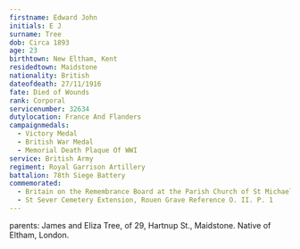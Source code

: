```yaml
---
firstname: Edward John
initials: E J
surname: Tree
dob: Circa 1893
age: 23
birthtown: New Eltham, Kent
residedtown: Maidstone
nationality: British
dateofdeath: 27/11/1916
fate: Died of Wounds
rank: Corporal
servicenumber: 32634
dutylocation: France And Flanders
campaignmedals:
  - Victory Medal
  - British War Medal
  - Memorial Death Plaque Of WWI
service: British Army
regiment: Royal Garrison Artillery
battalion: 78th Siege Battery 
commemorated:
  - Britain on the Remembrance Board at the Parish Church of St Michael & All Angels, Maidstone
  - St Sever Cemetery Extension, Rouen Grave Reference O. II. P. 1
---
```

parents: James and Eliza Tree, of 29, Hartnup St., Maidstone. Native of Eltham, London.


